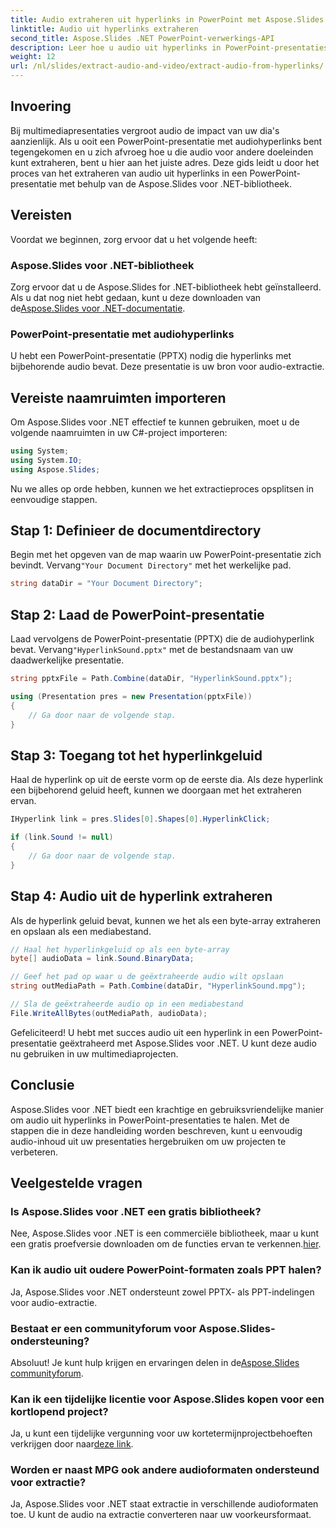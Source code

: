 ```yaml
---
title: Audio extraheren uit hyperlinks in PowerPoint met Aspose.Slides
linktitle: Audio uit hyperlinks extraheren
second_title: Aspose.Slides .NET PowerPoint-verwerkings-API
description: Leer hoe u audio uit hyperlinks in PowerPoint-presentaties kunt extraheren met Aspose.Slides voor .NET. Deze stapsgewijze handleiding biedt duidelijke instructies.
weight: 12
url: /nl/slides/extract-audio-and-video/extract-audio-from-hyperlinks/
---
```

## Invoering

Bij multimediapresentaties vergroot audio de impact van uw dia's aanzienlijk. Als u ooit een PowerPoint-presentatie met audiohyperlinks bent tegengekomen en u zich afvroeg hoe u die audio voor andere doeleinden kunt extraheren, bent u hier aan het juiste adres. Deze gids leidt u door het proces van het extraheren van audio uit hyperlinks in een PowerPoint-presentatie met behulp van de Aspose.Slides voor .NET-bibliotheek.

## Vereisten

Voordat we beginnen, zorg ervoor dat u het volgende heeft:

### Aspose.Slides voor .NET-bibliotheek

 Zorg ervoor dat u de Aspose.Slides for .NET-bibliotheek hebt geïnstalleerd. Als u dat nog niet hebt gedaan, kunt u deze downloaden van de[Aspose.Slides voor .NET-documentatie](https://reference.aspose.com/slides/net/).

### PowerPoint-presentatie met audiohyperlinks

U hebt een PowerPoint-presentatie (PPTX) nodig die hyperlinks met bijbehorende audio bevat. Deze presentatie is uw bron voor audio-extractie.

## Vereiste naamruimten importeren

Om Aspose.Slides voor .NET effectief te kunnen gebruiken, moet u de volgende naamruimten in uw C#-project importeren:

```csharp
using System;
using System.IO;
using Aspose.Slides;
```

Nu we alles op orde hebben, kunnen we het extractieproces opsplitsen in eenvoudige stappen.

## Stap 1: Definieer de documentdirectory

 Begin met het opgeven van de map waarin uw PowerPoint-presentatie zich bevindt. Vervang`"Your Document Directory"` met het werkelijke pad.

```csharp
string dataDir = "Your Document Directory";
```

## Stap 2: Laad de PowerPoint-presentatie

 Laad vervolgens de PowerPoint-presentatie (PPTX) die de audiohyperlink bevat. Vervang`"HyperlinkSound.pptx"` met de bestandsnaam van uw daadwerkelijke presentatie.

```csharp
string pptxFile = Path.Combine(dataDir, "HyperlinkSound.pptx");

using (Presentation pres = new Presentation(pptxFile))
{
    // Ga door naar de volgende stap.
}
```

## Stap 3: Toegang tot het hyperlinkgeluid

Haal de hyperlink op uit de eerste vorm op de eerste dia. Als deze hyperlink een bijbehorend geluid heeft, kunnen we doorgaan met het extraheren ervan.

```csharp
IHyperlink link = pres.Slides[0].Shapes[0].HyperlinkClick;

if (link.Sound != null)
{
    // Ga door naar de volgende stap.
}
```

## Stap 4: Audio uit de hyperlink extraheren

Als de hyperlink geluid bevat, kunnen we het als een byte-array extraheren en opslaan als een mediabestand.

```csharp
// Haal het hyperlinkgeluid op als een byte-array
byte[] audioData = link.Sound.BinaryData;

// Geef het pad op waar u de geëxtraheerde audio wilt opslaan
string outMediaPath = Path.Combine(dataDir, "HyperlinkSound.mpg");

// Sla de geëxtraheerde audio op in een mediabestand
File.WriteAllBytes(outMediaPath, audioData);
```

Gefeliciteerd! U hebt met succes audio uit een hyperlink in een PowerPoint-presentatie geëxtraheerd met Aspose.Slides voor .NET. U kunt deze audio nu gebruiken in uw multimediaprojecten.

## Conclusie

Aspose.Slides voor .NET biedt een krachtige en gebruiksvriendelijke manier om audio uit hyperlinks in PowerPoint-presentaties te halen. Met de stappen die in deze handleiding worden beschreven, kunt u eenvoudig audio-inhoud uit uw presentaties hergebruiken om uw projecten te verbeteren.

## Veelgestelde vragen

### Is Aspose.Slides voor .NET een gratis bibliotheek?
 Nee, Aspose.Slides voor .NET is een commerciële bibliotheek, maar u kunt een gratis proefversie downloaden om de functies ervan te verkennen.[hier](https://releases.aspose.com/).

### Kan ik audio uit oudere PowerPoint-formaten zoals PPT halen?
Ja, Aspose.Slides voor .NET ondersteunt zowel PPTX- als PPT-indelingen voor audio-extractie.

### Bestaat er een communityforum voor Aspose.Slides-ondersteuning?
 Absoluut! Je kunt hulp krijgen en ervaringen delen in de[Aspose.Slides communityforum](https://forum.aspose.com/).

### Kan ik een tijdelijke licentie voor Aspose.Slides kopen voor een kortlopend project?
Ja, u kunt een tijdelijke vergunning voor uw kortetermijnprojectbehoeften verkrijgen door naar[deze link](https://purchase.aspose.com/temporary-license/).

### Worden er naast MPG ook andere audioformaten ondersteund voor extractie?
Ja, Aspose.Slides voor .NET staat extractie in verschillende audioformaten toe. U kunt de audio na extractie converteren naar uw voorkeursformaat.